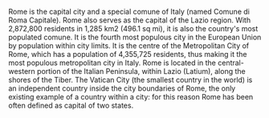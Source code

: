 <!--
title:       Rome
subtitle:    ~753 BCE - nowadays
from:        -753
to:          -753
short:       Rome is the capital city and a special comune of Italy (named Comune di Roma Capitale). Rome also serves as the capital of the Lazio region.
imageUrl:    https://upload.wikimedia.org/wikipedia/commons/thumb/c/c0/Rome_Montage_2017.png/500px-Rome_Montage_2017.png
wikiUrl:     https://en.wikipedia.org/wiki/Rome
-->


Rome is the capital city and a special comune of Italy (named Comune di Roma Capitale). Rome also serves as the capital of the Lazio region. With 2,872,800 residents in 1,285 km2 (496.1 sq mi), it is also the country's most populated comune. It is the fourth most populous city in the European Union by population within city limits. It is the centre of the Metropolitan City of Rome, which has a population of 4,355,725 residents, thus making it the most populous metropolitan city in Italy. Rome is located in the central-western portion of the Italian Peninsula, within Lazio (Latium), along the shores of the Tiber. The Vatican City (the smallest country in the world) is an independent country inside the city boundaries of Rome, the only existing example of a country within a city: for this reason Rome has been often defined as capital of two states.